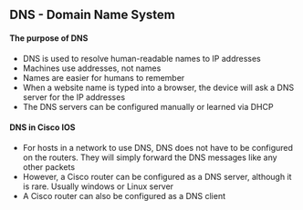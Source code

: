 ## DNS - Domain Name System

#### The purpose of DNS

- DNS is used to resolve human-readable names to IP addresses
- Machines use addresses, not names
- Names are easier for humans to remember
- When a website name is typed into a browser, the device will ask a DNS server for the IP addresses
- The DNS servers can be configured manually or learned via DHCP

#### DNS in Cisco IOS

* For hosts in a network to use DNS, DNS does not have to be configured on the routers. They will simply forward the DNS messages like any other packets
* However, a Cisco router can be configured as a DNS server, although it is rare. Usually windows or Linux server
* A Cisco router can also be configured as a DNS client 










